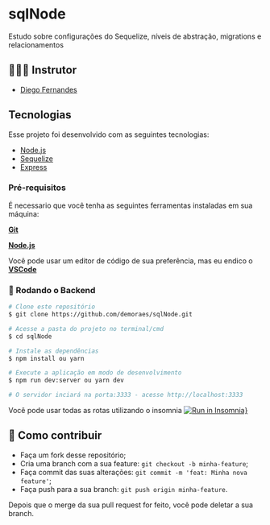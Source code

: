 # sqlNode
Estudo sobre configurações do Sequelize, níveis de abstração, migrations e relacionamentos

## 👨🏼‍💻 Instrutor

- [Diego Fernandes](https://github.com/diego3g)

## Tecnologias

Esse projeto foi desenvolvido com as seguintes tecnologias:

- [Node.js](https://nodejs.org/en/)
- [Sequelize](https://sequelize.org/)
- [Express](https://github.com/expressjs/express)


### Pré-requisitos

  É necessario que você tenha as seguintes ferramentas instaladas em sua máquina:

  <b>[Git](https://git-scm.com)</b>

  <b>[Node.js](https://nodejs.org/en/)</b>

  Você pode usar um editor de código de sua preferência, mas eu endico o <b>[VSCode](https://code.visualstudio.com/)</b>

### 🧭 Rodando o Backend

```bash
# Clone este repositório
$ git clone https://github.com/demoraes/sqlNode.git

# Acesse a pasta do projeto no terminal/cmd
$ cd sqlNode

# Instale as dependências
$ npm install ou yarn

# Execute a aplicação em modo de desenvolvimento
$ npm run dev:server ou yarn dev

# O servidor inciará na porta:3333 - acesse http://localhost:3333 
```
  Você pode usar todas as rotas utilizando o insomnia
[![Run in Insomnia}](https://insomnia.rest/images/run.svg)](https://insomnia.rest/run/?label=API%20NLW-01&uri=https%3A%2F%2Fraw.githubusercontent.com%2Fdemoraes%2FNLW-01%2Fmaster%2FInsomnia_2020-06-13.json)


## 🤔 Como contribuir

- Faça um fork desse repositório;
- Cria uma branch com a sua feature: `git checkout -b minha-feature`;
- Faça commit das suas alterações: `git commit -m 'feat: Minha nova feature'`;
- Faça push para a sua branch: `git push origin minha-feature`.

Depois que o merge da sua pull request for feito, você pode deletar a sua branch.











